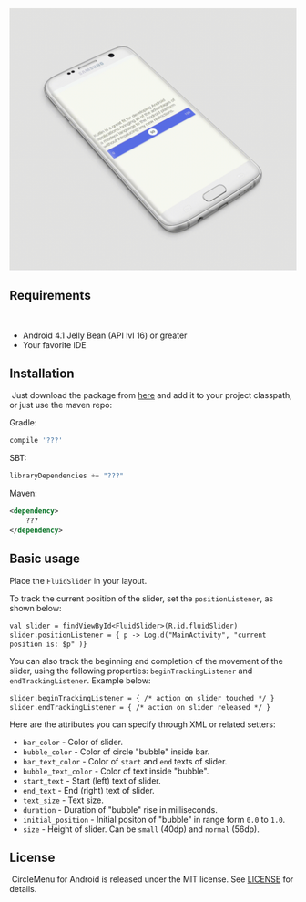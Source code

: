 ![animation](./Fluid-slider.gif)
## Requirements
​
- Android 4.1 Jelly Bean (API lvl 16) or greater
- Your favorite IDE

## Installation
​
Just download the package from [here]() and add it to your project classpath, or just use the maven repo:

Gradle:
```groovy
compile '???'
```
SBT:
```scala
libraryDependencies += "???"
```
Maven:
```xml
<dependency>
    ???
</dependency>
```


## Basic usage

Place the `FluidSlider` in your layout.

To track the current position of the slider, set the `positionListener`, as shown below:
```
val slider = findViewById<FluidSlider>(R.id.fluidSlider)
slider.positionListener = { p -> Log.d("MainActivity", "current position is: $p" )}
```

You can also track the beginning and completion of the movement of the slider, using the following properties:
`beginTrackingListener` and` endTrackingListener`. Example below:
```
slider.beginTrackingListener = { /* action on slider touched */ }
slider.endTrackingListener = { /* action on slider released */ }
```

Here are the attributes you can specify through XML or related setters:
* `bar_color` - Color of slider.
* `bubble_color` - Color of circle "bubble" inside bar.
* `bar_text_color` - Color of `start` and `end` texts of slider.
* `bubble_text_color` - Color of text inside "bubble".
* `start_text` - Start (left) text of slider.
* `end_text` - End (right) text of slider.
* `text_size` - Text size.
* `duration` - Duration of "bubble" rise in milliseconds.
* `initial_position` - Initial positon of "bubble" in range form `0.0` to `1.0`.
* `size` - Height of slider. Can be `small` (40dp) and `normal` (56dp).

## License
​
CircleMenu for Android is released under the MIT license.
See [LICENSE](./LICENSE) for details.
